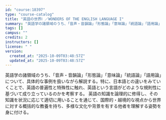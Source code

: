 ```yaml
---
id: "course:18397"
type: "course-catalog"
title: "英語の世界Ⅰ ／WONDERS OF THE ENGLISH LANGUAGE I"
summary: "英語学の諸領域のうち、「音声・音韻論」「形態論」「意味論」「統語論」「語用論」について、具体的な事例を扱いながら解説する。特に、日本語との違いをみていくことで、英語の普遍性と特殊性に触れ、英語という言語がどのような規則性に基づいて成り立って…"
tags: []
campus: ""
credits: 2
instructors: []
license: " "
version:
  created_at: "2025-10-09T03:48:57Z"
  updated_at: "2025-10-09T03:48:57Z"
---
```


英語学の諸領域のうち、「音声・音韻論」「形態論」「意味論」「統語論」「語用論」について、具体的な事例を扱いながら解説する。特に、日本語との違いをみていくことで、英語の普遍性と特殊性に触れ、英語という言語がどのような規則性に基づいて成り立っているのかを考察する。 英語の知識を論理的に修得し、その知識を状況に応じて適切に用いることを通じて、国際的・越境的な視点から世界に対する概括的な教養を持ち、多様な文化や背景を有する他者を理解する姿勢を身に付ける。
